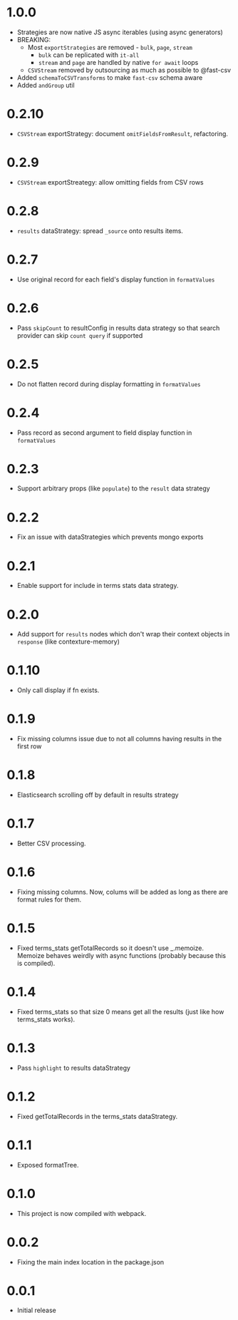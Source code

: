 ﻿# 1.0.0
* Strategies are now native JS async iterables (using async generators)
* BREAKING:
  * Most `exportStrategies` are removed - `bulk`, `page`, `stream`
    * `bulk` can be replicated with `it-all`
    * `stream` and `page` are handled by native `for await` loops
  * `CSVStream` removed by outsourcing as much as possible to @fast-csv
* Added `schemaToCSVTransforms` to make `fast-csv` schema aware
* Added `andGroup` util


# 0.2.10
* `CSVStream` exportStrategy: document `omitFieldsFromResult`, refactoring.

# 0.2.9
* `CSVStream` exportStreategy: allow omitting fields from CSV rows

# 0.2.8
* `results` dataStrategy: spread `_source` onto results items.

# 0.2.7
* Use original record for each field's display function in `formatValues`

# 0.2.6
* Pass `skipCount` to resultConfig in results data strategy so that search provider can skip `count query` if supported

# 0.2.5
* Do not flatten record during display formatting in `formatValues`

# 0.2.4
* Pass record as second argument to field display function in `formatValues` 

# 0.2.3
* Support arbitrary props (like `populate`) to the `result` data strategy

# 0.2.2
* Fix an issue with dataStrategies which prevents mongo exports

# 0.2.1
* Enable support for include in terms stats data strategy.

# 0.2.0
* Add support for `results` nodes which don't wrap their context objects in `response` (like contexture-memory)

# 0.1.10
* Only call display if fn exists.

# 0.1.9
* Fix missing columns issue due to not all columns having results in the first row

# 0.1.8
* Elasticsearch scrolling off by default in results strategy

# 0.1.7
* Better CSV processing.

# 0.1.6
* Fixing missing columns. Now, colums will be added as long as there
  are format rules for them.

# 0.1.5
* Fixed terms_stats getTotalRecords so it doesn't use _.memoize.
  Memoize behaves weirdly with async functions (probably because this
  is compiled).

# 0.1.4
* Fixed terms_stats so that size 0 means get all the results (just like how terms_stats works).

# 0.1.3
* Pass `highlight` to results dataStrategy

# 0.1.2
* Fixed getTotalRecords in the terms_stats dataStrategy.

# 0.1.1
* Exposed formatTree.

# 0.1.0
* This project is now compiled with webpack.

# 0.0.2
* Fixing the main index location in the package.json

# 0.0.1
* Initial release
